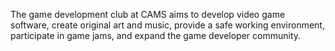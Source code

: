 The game development club at CAMS aims to develop video game software, create original art and music, provide a safe working environment, participate in game jams, and expand the game developer community.
